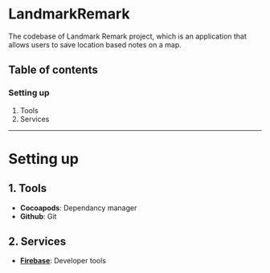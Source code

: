# LandmarkRemark
The codebase of Landmark Remark project, which is an application that allows users to save location based notes on a map.

## Table of contents
### Setting up
1. Tools
2. Services

---

# Setting up
## 1. Tools
- __Cocoapods__: Dependancy manager
- __Github__: Git 

## 2. Services ##
- [__Firebase__](http://firebase.google.com/): Developer tools
